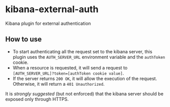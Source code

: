 # kibana-external-auth
Kibana plugin for external authentication

## How to use
- To start authenticating all the request set to the kibana server, this plugin uses the `AUTH_SERVER_URL` environment variable and the `authToken` cookie. 
- When a resource is requested, it will send a request to `[AUTH_SERVER_URL]?token=[authToken cookie value]`.
- If the server returns `200 OK`, it will allow the execution of the request. Otherwise, it will return a `401 Unauthorized`.

It is *strongly suggested* (but not enforced) that the kibana server should be exposed only through HTTPS. 
